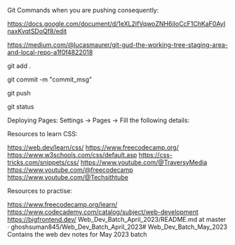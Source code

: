 Git Commands when you are pushing consequently:

https://docs.google.com/document/d/1eXL2ifVqwoZNH6iIoCcF1ChKaF0AyInaxKvqtSDoQf8/edit

https://medium.com/@lucasmaurer/git-gud-the-working-tree-staging-area-and-local-repo-a1f0f4822018

git add .

git commit -m "commit_msg"

git push

git status

Deploying Pages: Settings -> Pages -> Fill the following details:



Resources to learn CSS:

https://web.dev/learn/css/
https://www.freecodecamp.org/
https://www.w3schools.com/css/default.asp
https://css-tricks.com/snippets/css/
https://www.youtube.com/@TraversyMedia
https://www.youtube.com/@freecodecamp
https://www.youtube.com/@Techsithtube

Resources to practise:

https://www.freecodecamp.org/learn/
https://www.codecademy.com/catalog/subject/web-development
https://bigfrontend.dev/
Web_Dev_Batch_April_2023/README.md at master · ghoshsuman845/Web_Dev_Batch_April_2023# Web_Dev_Batch_May_2023
Contains the web dev notes for May 2023 batch
